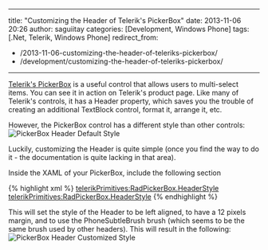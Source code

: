 
---
title: "Customizing the Header of Telerik's PickerBox"
date: 2013-11-06 20:26
author: saguiitay
categories: [Development, Windows Phone]
tags: [.Net, Telerik, Windows Phone]
redirect_from:
 - /2013-11-06-customizing-the-header-of-teleriks-pickerbox/
 - /development/customizing-the-header-of-teleriks-pickerbox/
---
[Telerik's PickerBox](http://www.telerik.com/products/windows-phone/overview/all-controls/pickerbox.aspx) is a useful control that allows
users to multi-select items. You can see it in action on Telerik's product page. Like many of Telerik's controls, it has a Header property,
which saves you the trouble of creating an additional TextBlock control, format it, arrange it, etc.

However, the PickerBox control has a different style than other controls: 
![PickerBox Header Default Style]({{site.url}}/images/pickerbox-header-default-style.png)

Luckily, customizing the Header is quite simple (once you find the way to do it - the documentation is quite lacking in that area).

Inside the XAML of your PickerBox, include the following section

{% highlight xml %}
<telerikPrimitives:RadPickerBox.HeaderStyle>
	<Style TargetType="ContentControl">
		<Setter Property="HorizontalAlignment" Value="Left" />
		<Setter Property="Margin" Value="12,0" />
		<Setter Property="Foreground" Value="{StaticResource PhoneSubtleBrush}" />
	</Style>
<telerikPrimitives:RadPickerBox.HeaderStyle>
{% endhighlight %}

This will set the style of the Header to be left aligned, to have a 12 pixels margin, and to use the PhoneSubtleBrush brush
(which seems to be the same brush used by other headers). This will result in the following:
![PickerBox Header Customized Style]({{site.url}}/images/pickerbox-header-customized-style.png)
